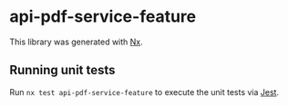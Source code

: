 # api-pdf-service-feature

This library was generated with [Nx](https://nx.dev).

## Running unit tests

Run `nx test api-pdf-service-feature` to execute the unit tests via [Jest](https://jestjs.io).
